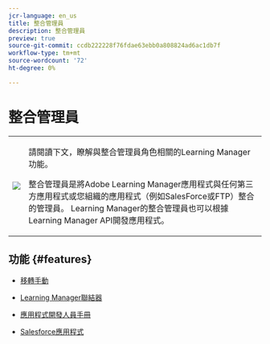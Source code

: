```yaml
---
jcr-language: en_us
title: 整合管理員
description: 整合管理員
preview: true
source-git-commit: ccdb222228f76fdae63ebb0a808824ad6ac1db7f
workflow-type: tm+mt
source-wordcount: '72'
ht-degree: 0%

---
```




# 整合管理員

<table> 
 <tbody>
  <tr> 
   <td><img src="assets/integration-admin2.png"></td> 
   <td><p>請閱讀下文，瞭解與整合管理員角色相關的Learning Manager功能。 </p> <p>整合管理員是將Adobe Learning Manager應用程式與任何第三方應用程式或您組織的應用程式（例如SalesForce或FTP）整合的管理員。 Learning Manager的整合管理員也可以根據Learning Manager API開發應用程式。 </p></td> 
  </tr> 
 </tbody>
</table>

## 功能 {#features}

* [移轉手動](integration-admin/feature-summary/migration-manual.md)

* [Learning Manager聯結器](integration-admin/feature-summary/connectors.md)
* [應用程式開發人員手冊](integration-admin/feature-summary/developer-manual.md)
* [Salesforce應用程式](integration-admin/feature-summary/sfdc-app.md)

